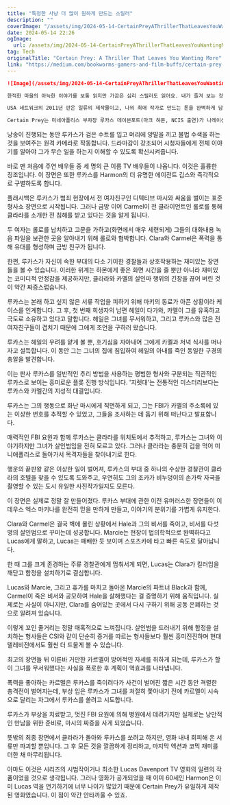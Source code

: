 ```yaml
---
title: "특정한 사냥 더 많이 원하게 만드는 스릴러"
description: ""
coverImage: "/assets/img/2024-05-14-CertainPreyAThrillerThatLeavesYouWantingMore_0.png"
date: 2024-05-14 22:26
ogImage: 
  url: /assets/img/2024-05-14-CertainPreyAThrillerThatLeavesYouWantingMore_0.png
tag: Tech
originalTitle: "Certain Prey: A Thriller That Leaves You Wanting More"
link: "https://medium.com/bookworms-gamers-and-film-buffs/certain-prey-a-thriller-that-leaves-you-wanting-more-0bfe658b0e34"
---
```



```markdown
![Image](/assets/img/2024-05-14-CertainPreyAThrillerThatLeavesYouWantingMore_0.png)

한적한 마을의 아늑한 이야기를 보통 읽지만 가끔은 심리 스릴러도 읽어요. 내가 즐겨 보는 것은 존 샌드포드의 Prey 시리즈인데, 이 소설은 비디오 게임 디자이너 출신 경찰서장 루카스 데이븐포트를 다루고 있죠.

USA 네트워크의 2011년 판은 일류의 제작물이고, 나의 최애 작가로 만드는 톤을 완벽하게 담아냅니다. 바로 긴장감 넘치는 스릴과 우스갯소리가 섞인 조합이지요.

Certain Prey는 미네아폴리스 부차장 루카스 데이븐포트(마크 하몬, NCIS 출연)가 나레이션으로 시작하며, 자신과 악당인 킬러 클라라 링커(타티아나 매슬라니, 오필란드)와 부정한 변호사 캐멀 로안(로라 그라우디니, 크리미널 마인드 출연)을 소개합니다.
```



낭송이 진행되는 동안 루카스가 검은 수트를 입고 머리에 양말을 끼고 불법 수색을 하는 것을 보여주는 원격 카메라로 작동합니다. 드라마감이 강조되어 시청자들에게 전체 이야기를 알아야 그가 무슨 일을 하는지 이해할 수 있도록 확신시켜줍니다.

바로 맨 처음에 주연 배우들 중 세 명의 큰 이름 TV 배우들이 나옵니다. 이것은 훌륭한 징조입니다. 이 장면은 또한 루카스를 Harmon의 더 유명한 에이전트 깁스와 즉각적으로 구별하도록 합니다.

플래시백은 루카스가 범죄 현장에서 전 여자친구인 디텍티브 마시와 싸움을 벌이는 표준 형사쇼 장면으로 시작됩니다. 그러나 금방 이어 Carmel이 전 클라이언트인 롤로를 통해 클라라를 소개한 전 침해를 받고 있다는 것을 알게 됩니다.

두 여자는 롤로를 납치하고 고문을 가하고(화면에서 매우 세련되게) 그들의 대화내용 녹음 파일을 보관한 곳을 알아내기 위해 롤로와 협박합니다. Clara와 Carmel은 폭력을 통해 유대를 형성하며 금방 친구가 됩니다.



한편, 루카스가 자신이 속한 부대의 다소 기이한 경찰들과 상호작용하는 재미있는 장면들을 볼 수 있습니다. 이러한 위계는 하몬에게 좋은 화면 시간을 줄 뿐만 아니라 재미있는 코미디적 안정감을 제공하지만, 클라라와 카멜의 살인마 행위의 긴장을 끊어 버린 것이 약간 짜증스럽습니다.

루카스는 본래 하고 싶지 않은 서류 작업을 피하기 위해 마키의 동료가 아픈 상황이라 케이스를 인계합니다. 그 후, 첫 번째 희생자의 남편 헤일이 다가와, 카멜이 그를 유혹하고 극도로 소유하고 있다고 말합니다. 헤일은 그녀를 무서워하고, 그리고 루카스와 많은 전 여자친구들이 겹치기 때문에 그에게 조언을 구하러 왔습니다.

루카스는 헤일의 우려를 얕게 볼 뿐, 호기심을 자아내어 그에게 카멜과 저녁 식사를 떠나자고 설득합니다. 이 동안 그는 그녀의 집에 침입하여 헤일의 아내를 죽인 동일한 구경의 총알을 발견합니다.

이는 판사 루카스를 일반적인 추리 방법을 사용하는 평범한 형사와 구분되는 직관적인 루카스로 보이는 흥미로운 플롯 진행 방식입니다. '지렛대'는 전통적인 미스터리보다는 루카스와 카멜간의 지성적 대결입니다.



루카스는 그의 행동으로 화난 마시에게 직면하게 되고, 그는 FBI가 카멜의 주소록에 있는 이상한 번호를 추적할 수 있었고, 그들을 조사하는 데 돕기 위해 떠난다고 발표합니다.

매력적인 FBI 요원과 함께 루카스는 클라라를 위치토에서 추적하고, 루카스는 그녀와 이야기하지만 그녀가 살인범임을 전혀 모르고 있다. 그러나 클라라는 충분히 겁을 먹어 미니애폴리스로 돌아가서 목격자들을 찾아내기로 한다.

행운의 끝판왕 같은 이상한 일이 벌어져, 루카스의 부대 중 하나의 수상한 경찰관이 클라라의 호텔을 찾을 수 있도록 도와주고, 우연히도 그의 조카가 비누덩이의 손가락 자국을 촬영할 수 있는 도시 유일한 사진작가일지도 모른다.

이 장면은 실제로 정말 잘 만들어졌다. 루카스 부대에 관한 이전 유머러스한 장면들이 이 데우스 엑스 마키나를 완전히 믿을 만하게 만들고, 이야기의 분위기를 가볍게 유지한다.



Clara와 Carmel은 결국 벽에 몰린 상황에서 Hale과 그의 비서를 죽이고, 비서를 다섯 명의 살인범으로 꾸미는데 성공합니다. Marcie는 현장이 법의학적으로 완벽하다고 Lucas에게 말하고, Lucas는 패배한 듯 보이며 스포츠카에 타고 빠른 속도로 달아납니다.

한 때 그를 크게 존경하는 주류 경찰관에게 멈춰서게 되면, Lucas는 Clara가 킬러임을 깨닫고 함정을 설치하기로 결심합니다.

Lucas와 Marcie, 그리고 휴가를 마치고 돌아온 Marcie의 파트너 Black과 함께, Carmel이 죽은 비서와 공모하여 Hale을 살해했다는 걸 증명하기 위해 움직입니다. 실제로는 사실이 아니지만, Clara를 숨어있는 곳에서 다시 구하기 위해 공동 은폐하는 것으로 알려져 있습니다.

이렇게 꼬인 줄거리는 정말 매혹적으로 느껴집니다. 살인범을 드러내기 위해 함정을 설치하는 형사들은 CSI와 같이 단순히 증거를 따르는 형사들보다 훨씬 흥미진진하며 현대 텔레비전에서도 훨씬 더 드물게 볼 수 있습니다.



최고의 장면들 뒤 이른바 거만한 카르멜이 방어적인 자세를 취하게 되는데, 루카스가 할이 그녀를 무서워했다는 사실을 폭로한 후 계획이 역효과를 나타냅니다. 

폭력을 좋아하는 카르멜은 루카스를 죽이려다가 사건이 벌어진 짧은 시간 동안 격렬한 총격전이 벌어지는데, 부상 입은 루카스가 그녀를 처절히 쫓아내기 전에 카르멜이 시속으로 달리는 자그에서 루카스를 쏠려고 시도합니다. 

루카스가 부상을 치료받고, 멋진 FBI 요원에 의해 병원에서 데려가지만 실제로는 낭만적인 만남을 위한 준비로, 마시의 짜증을 사게 되었습니다. 

뜻밖의 최종 장면에서 클라라가 돌아와 루카스를 쏘려고 하지만, 영화 내내 회피해 온 서류만 파괴할 뿐입니다. 그 후 모든 것을 깔끔하게 정리하고, 마지막 액션과 코믹 재미를 더한 채 마무리됩니다.



아마도 이것은 시리즈의 시범작이거나 최소한 Lucas Davenport TV 영화의 일련의 작품이었을 것으로 생각됩니다. 그러나 영화가 공개되었을 때 이미 60세인 Harmon은 이미 Lucas 역을 연기하기에 너무 나이가 많았기 때문에 Certain Prey가 유일하게 제작된 영화였습니다. 이 점이 약간 안타까울 수 있죠.